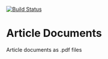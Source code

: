 [![Build Status](https://travis-ci.org/Einrichtungshaus-Ostermann/OstArticleDocuments.svg?branch=master)](https://travis-ci.org/Einrichtungshaus-Ostermann/OstArticleDocuments)
# Article Documents
Article documents as .pdf files